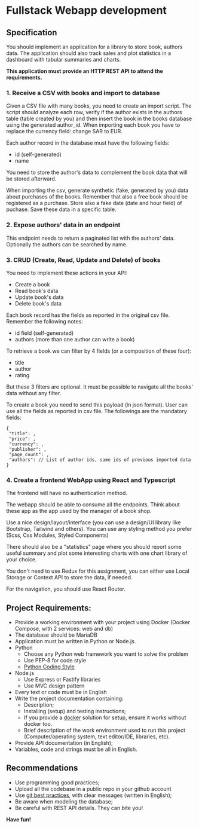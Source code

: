 # Fullstack Webapp development

## Specification

You should implement an application for a library to store book, authors data. The application should also track sales and plot statistics in a dashboard with tabular summaries and charts.

**This application must provide an HTTP REST API to attend the requirements.**

### 1. Receive a CSV with books and import to database

Given a CSV file with many books, you need to create an import script. The script should analyze each row, verify if the author exists in the authors table (table created by you) and then insert the book in the books database using the generated author_id.
When importing each book you have to replace the currency field: change SAR to EUR.

Each author record in the database must have the following fields:

* id (self-generated)
* name

You need to store the author's data to complement the book data that will be stored afterward.

When importing the csv, generate synthetic (fake, generated by you) data about purchases of the books. Remember that also a free book should be registered as a purchase. Store also a fake date (date and hour field) of puchase. Save these data in a specific table.


### 2. Expose authors' data in an endpoint

This endpoint needs to return a paginated list with the authors' data. Optionally the authors can be searched by name.

### 3. CRUD (Create, Read, Update and Delete) of books

You need to implement these actions in your API:

* Create a book
* Read book's data
* Update book's data
* Delete book's data

Each book record has the fields as reported in the original csv file. Remember the following notes:

* id field (self-generated)
* authors (more than one author can write a book)

To retrieve a book we can filter by 4 fields (or a composition of these four):

* title
* author
* rating

But these 3 filters are optional. It must be possible to navigate all the books' data without any filter.

To create a book you need to send this payload (in json format). User can use all the fields as reported in csv file. The followings are the mandatory fields:

```
{
 "title": ,
 "price": ,
 "currency": ,
 "publisher": ,
 "page_count": ,
 "authors": // List of author ids, same ids of previous imported data
}
```

### 4. Create a frontend WebApp using React and Typescript

The frontend will have no authentication method.

The webapp should be able to consume all the endpoints. Think about these app as the app used by the manager of a book shop.

Use a nice design/layout/interface (you can use a design/UI library like Bootstrap, Tailwind and others). You can use any styling method you prefer (Scss, Css Modules, Styled Components)

There should also be a "statistics" page where you should report some useful summary and plot some interesting charts with one chart library of your choice.

You don't need to use Redux for this assignment, you can either use Local Storage or Context API to store the data, if needed.

For the navigation, you should use React Router.

## Project Requirements:

* Provide a working environment with your project using Docker (Docker Compose, with 2 services: web and db)
* The database should be MariaDB
* Application must be written in Python or Node.js.
* Python
    * Choose any Python web framework you want to solve the problem
    * Use PEP-8 for code style
    * [Python Coding Style](http://docs.python-guide.org/en/latest/writing/style/)
* Node.js
    * Use Express or Fastify libraries
    * Use MVC design pattern
* Every text or code must be in English
* Write the project documentation containing:
    * Description;
    * Installing (setup) and testing instructions;
    * If you provide a [docker](https://www.docker.com/) solution for setup, ensure it works without docker too.
    * Brief description of the work environment used to run this project (Computer/operating system, text editor/IDE, libraries, etc).
* Provide API documentation (in English);
* Variables, code and strings must be all in English.

## Recommendations

* Use programming good practices;
* Upload all the codebase in a public repo in your github account
* Use [git best practices](https://www.git-tower.com/learn/git/ebook/en/command-line/appendix/best-practices), with clear messages (written in English);
* Be aware when modeling the database;
* Be careful with REST API details. They can bite you!

**Have fun!**
